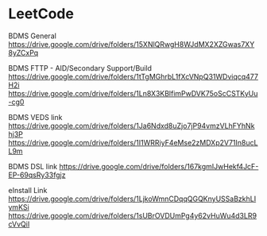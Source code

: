 # LeetCode

BDMS General
https://drive.google.com/drive/folders/15XNlQRwgH8WJdMX2XZGwas7XY8yZCxPq

BDMS FTTP - AID/Secondary Support/Build
https://drive.google.com/drive/folders/1tTgMGhrbL1fXcVNpQ31WDviqcq477H2i
https://drive.google.com/drive/folders/1Ln8X3KBlfimPwDVK75oScCSTKyUu-cg0

BDMS VEDS link
https://drive.google.com/drive/folders/1Ja6Ndxd8uZjo7jP94vmzVLhFYhNkhj3P
https://drive.google.com/drive/folders/1I1WRRiyF4eMse2zMDXp2V71In8ucLL9m

BDMS DSL link
https://drive.google.com/drive/folders/167kgmIJwHekf4JcF-EP-69qsRy33fgjz

eInstall Link
https://drive.google.com/drive/folders/1LjkoWmnCDqqQGQKnyUSSaBzkhLIymKSi
https://drive.google.com/drive/folders/1sUBrOVDUmPg4y62vHuWu4d3LR9cVvQiI
